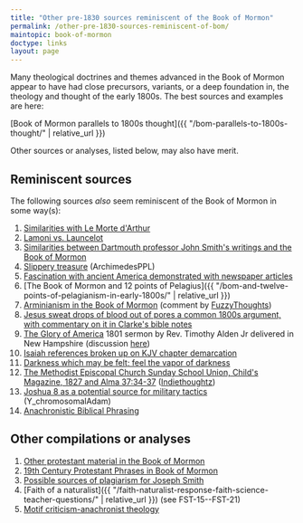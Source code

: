 ```yaml
---
title: "Other pre-1830 sources reminiscent of the Book of Mormon"
permalink: /other-pre-1830-sources-reminiscent-of-bom/
maintopic: book-of-mormon
doctype: links
layout: page
---
```


Many theological doctrines and themes advanced in the Book of Mormon appear to have had close precursors, variants, or a deep foundation in, the theology and thought of the early 1800s.  The best sources and examples are here:

[Book of Mormon parallels to 1800s thought]({{ "/bom-parallels-to-1800s-thought/" | relative_url }})

Other sources or analyses, listed below, may also have merit.

## Reminiscent sources

The following sources *also* seem reminiscent of the Book of Mormon in some way(s):

1. [Similarities with Le Morte d'Arthur](https://www.reddit.com/r/exmormon/comments/5aresk/you_can_add_le_morte_darthur_to_that_list_of/)
1. [Lamoni vs. Launcelot](https://www.reddit.com/r/exmormon/comments/71uqbc/lamoni_vs_launcelot/)
1. [Similarities between Dartmouth professor John Smith's writings and the Book of Mormon](https://www.reddit.com/r/mormonscholar/comments/92e2sl/similarities_between_dartmouth_professor_john/)
1. [Slippery treasure](https://www.reddit.com/r/mormon/comments/d897gd/treasure_in_the_book_of_mormon/) (ArchimedesPPL)
1. [Fascination with ancient America demonstrated with newspaper articles](https://www.reddit.com/r/exmormon/comments/evqmci/bom_product_of_its_time_speculation_about_and/)
1. [The Book of Mormon and 12 points of Pelagius]({{ "/bom-and-twelve-points-of-pelagianism-in-early-1800s/" | relative_url }})
1. [Arminianism in the Book of Mormon](https://www.reddit.com/r/mormonscholar/comments/92e2sl/similarities_between_dartmouth_professor_john/e359nrd/) (comment by [FuzzyThoughts](https://www.reddit.com/user/Fuzzy_Thoughts))
1. [Jesus sweat drops of blood out of pores a common 1800s argument, with commentary on it in Clarke's bible notes](https://www.reddit.com/r/exmormon/comments/7z6jg3/the_idea_that_jesus_sweated_drops_of_blood_out_of/)
1. [The Glory of America](https://wallbuilders.com/sermon-century-1801/) 1801 sermon by Rev. Timothy Alden Jr delivered in New Hampshire (discussion [here](https://www.reddit.com/r/exmormon/comments/cyepfk/do_joseph_smiths_revelations_and_preaching_mimic/))
1. [Isaiah references broken up on KJV chapter demarcation](https://www.reddit.com/r/mormon/comments/d56sz1/another_dip_into_the_book_of_mormon_rabbit_hole/)
1. [Darkness which may be felt; feel the vapor of darkness](https://www.reddit.com/r/mormon/comments/df1dmi/adam_clarke_in_the_book_of_mormon/)
1. [The Methodist Episcopal Church Sunday School Union, Child's Magazine, 1827 and Alma 37:34-37](https://archive.org/details/childsmagazinese01meth/page/n5) ([Indiethoughtz](https://www.reddit.com/r/mormon/comments/cvefe3/the_childs_magazine_1827_vs_alma_373437/))
1. [Joshua 8 as a potential source for military tactics](https://www.reddit.com/r/mormon/comments/d12wzt/sources_for_military_tactics_found_in_the_book_of/) (Y\_chromosomalAdam)
1. [Anachronistic Biblical Phrasing](https://www.reddit.com/r/exmormon/comments/1q1tmt/a_couple_more_anachronistic_quotations_in_the/)

## Other compilations or analyses

1. [Other protestant material in the Book of Mormon](https://www.reddit.com/r/mormon/comments/3uvrl5/nineteenthcentury_protestant_material_in_the_book/)
1. [19th Century Protestant Phrases in Book of Mormon](http://www.churchistrue.com/blog/19th-century-protestant-phrases-in-book-of-mormon/)
1. [Possible sources of plagiarism for Joseph Smith](https://exploringmormonism.com/possible-sources-for-plagiarism-for-joseph-smith/)
1. [Faith of a naturalist]({{ "/faith-naturalist-response-faith-science-teacher-questions/" | relative_url }}) (see FST-15--FST-21)
1. [Motif criticism-anachronist theology](https://mormonmemo.com/key-topics/the-book-of-mormon/#motif)
